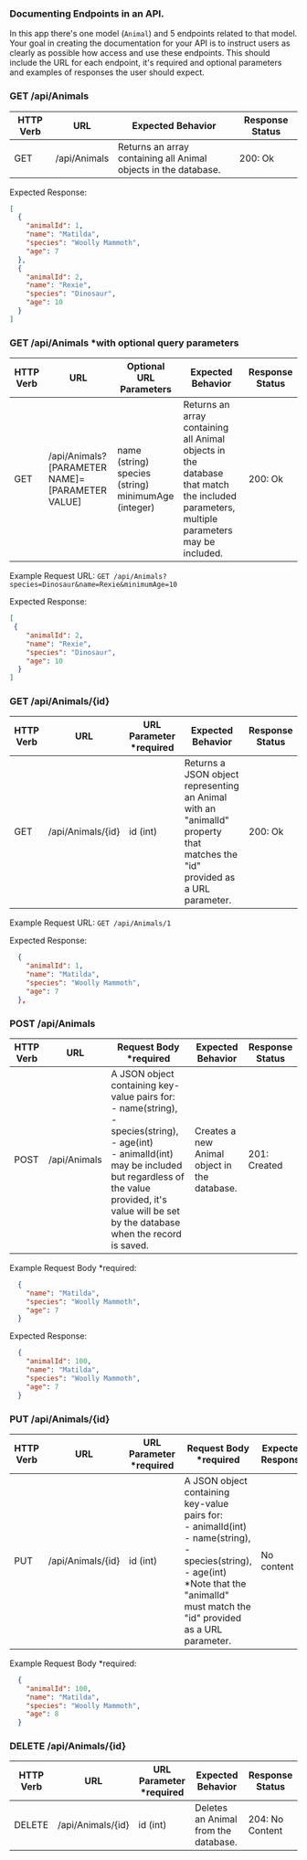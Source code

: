 ### Documenting Endpoints in an API.
In this app there's one model (`Animal`) and 5 endpoints related to that model. Your goal in creating the documentation for your API is to instruct users as clearly as possible how access and use these endpoints. This should include the URL for each endpoint, it's required and optional parameters and examples of responses the user should expect.

### GET /api/Animals
<table>
    <thead>
      <tr>
        <th>HTTP Verb</th>
        <th>URL</th>
        <th>Expected Behavior</th>
        <th>Response Status</th>
      </tr>
    </thead>
      <tr>
        <td>GET</td>
        <td>/api/Animals</td>
        <td>Returns an array containing all Animal objects in the database.</td>
        <td>200: Ok</td>
      </tr>
</table>

Expected Response:
```json
[
  {
    "animalId": 1,
    "name": "Matilda",
    "species": "Woolly Mammoth",
    "age": 7
  },
  {
    "animalId": 2,
    "name": "Rexie",
    "species": "Dinosaur",
    "age": 10
  }
]
```

### GET /api/Animals *with optional query parameters
<table>
    <thead>
      <tr>
        <th>HTTP Verb</th>
        <th>URL</th>
        <th>Optional URL Parameters</th>
        <th>Expected Behavior</th>
        <th>Response Status</th>
      </tr>
    </thead>
      <tr>
        <td>GET</td>
        <td>/api/Animals?[PARAMETER NAME]=[PARAMETER VALUE]</td>
        <td>name (string) <br> species (string) <br> minimumAge (integer)</td>
        <td>Returns an array containing all Animal objects in the database that match the included parameters, multiple parameters may be included.</td>
        <td>200: Ok</td>
      </tr>
</table>

Example Request URL: `GET /api/Animals?species=Dinosaur&name=Rexie&minimumAge=10`

Expected Response:

```json
[
 {
    "animalId": 2,
    "name": "Rexie",
    "species": "Dinosaur",
    "age": 10
  }
]
```

### GET /api/Animals/{id}
<table>
    <thead>
      <tr>
        <th>HTTP Verb</th>
        <th>URL</th>
        <th>URL Parameter *required</th>
        <th>Expected Behavior</th>
        <th>Response Status</th>
      </tr>
    </thead>
      <tr>
        <td>GET</td>
        <td>/api/Animals/{id}</td>
        <td>id (int)</td>
        <td>Returns a JSON object representing an Animal with an "animalId" property that matches the "id" provided as a URL parameter.</td>
        <td>200: Ok</td>
      </tr>
</table>

Example Request URL: `GET /api/Animals/1`

Expected Response: 

```json
  {
    "animalId": 1,
    "name": "Matilda",
    "species": "Woolly Mammoth",
    "age": 7
  },
```

### POST /api/Animals
<table>
    <thead>
      <tr>
        <th>HTTP Verb</th>
        <th>URL</th>
        <th>Request Body *required</th>
        <th>Expected Behavior</th>
        <th>Response Status</th>
      </tr>
    </thead>
      <tr>
        <td>POST</td>
        <td>/api/Animals</td>
        <td>A JSON object containing key-value pairs for: <br> - name(string), <br> - species(string), <br> - age(int) <br> - animalId(int) may be included but regardless of the value provided, it's value will be set by the database when the record is saved.</td>
        <td>Creates a new Animal object in the database.</td>
        <td>201: Created</td>
      </tr>
</table>

Example Request Body *required:

```json
  {
    "name": "Matilda",
    "species": "Woolly Mammoth",
    "age": 7
  }
```

Expected Response:

```json
  {
    "animalId": 100,
    "name": "Matilda",
    "species": "Woolly Mammoth",
    "age": 7
  }
```

### PUT /api/Animals/{id}
<table>
    <thead>
      <tr>
        <th>HTTP Verb</th>
        <th>URL</th>
        <th>URL Parameter *required</th>
        <th>Request Body *required</th>
        <th>Expected Response</th>
        <th>Response Status</th>
      </tr>
    </thead>
      <tr>
        <td>PUT</td>
        <td>/api/Animals/{id}</td>
        <td>id (int)</td>
        <td>A JSON object containing key-value pairs for: <br> - animalId(int) <br> - name(string), <br> - species(string), <br> - age(int) <br> *Note that the "animalId" must match the "id" provided as a URL parameter.</td>
        <td>No content</td>
        <td>204: No Content</td>
      </tr>
</table>

Example Request Body *required:

```json
  {
    "animalId": 100,
    "name": "Matilda",
    "species": "Woolly Mammoth",
    "age": 8
  }
```

### DELETE /api/Animals/{id}
<table>
    <thead>
      <tr>
        <th>HTTP Verb</th>
        <th>URL</th>
        <th>URL Parameter *required</th>
        <th>Expected Behavior</th>
        <th>Response Status</th>
      </tr>
    </thead>
      <tr>
        <td>DELETE</td>
        <td>/api/Animals/{id}</td>
        <td>id (int)</td>
        <td>Deletes an Animal from the database.</td>
        <td>204: No Content</td>
      </tr>
</table>

